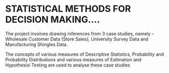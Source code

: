 # STATISTICAL METHODS FOR DECISION MAKING.... 

The project involves drawing inferences from 3 case studies, namely - Wholesale Customer Data (Store Sales), University Survey Data and Manufacturing Shingles Data. 

The concepts of various measures of Descriptive Statistics, Probability and Probability Distributions and various measures of Estimation and Hypothesisi Testing are used to analyse these case studies
